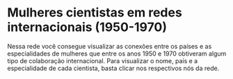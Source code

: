 # Mulheres cientistas em redes internacionais (1950-1970)
Nessa rede você consegue visualizar as conexões entre os países e as especialidades de mulheres que entre os anos 1950 e 1970 obtiveram algum tipo de colaboração internacional.
Para visualizar o nome, país e a especialidade de cada cientista, basta clicar nos respectivos nós da rede. 
